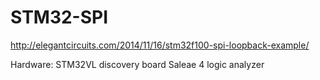 STM32-SPI
==============
http://elegantcircuits.com/2014/11/16/stm32f100-spi-loopback-example/

Hardware:
STM32VL discovery board
Saleae 4 logic analyzer

